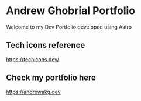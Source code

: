 # Andrew Ghobrial Portfolio

Welcome to my Dev Portfolio developed using Astro

## Tech icons reference

https://techicons.dev/

## Check my portfolio here

https://andrewakg.dev
